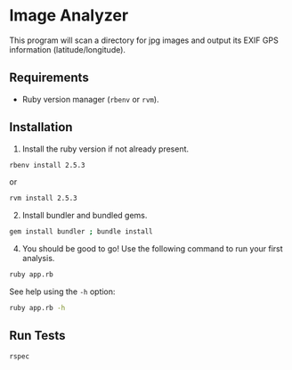 # Image Analyzer
This program will scan a directory for jpg images and output its EXIF GPS information (latitude/longitude).

## Requirements
- Ruby version manager (`rbenv` or `rvm`).

## Installation

1. Install the ruby version if not already present.

```bash
rbenv install 2.5.3
```
  or 
```bash
rvm install 2.5.3
```

2. Install bundler and bundled gems.

```bash
gem install bundler ; bundle install
```

4. You should be good to go! Use the following command to run your first analysis.

```bash
ruby app.rb
```

See help using the `-h` option:

```bash
ruby app.rb -h
```
## Run Tests
```bash
rspec
```
